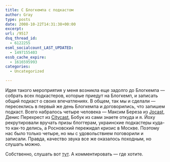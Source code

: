```yaml
---
title: С Блогкемпа с подкастом
author: Gray
type: posts
date: 2008-10-22T14:31:38+00:00
excerpt:
url: /9517
dsq_thread_id:
  - 6122255
esml_socialcount_LAST_UPDATED:
  - 1497155403
essb_cache_expire:
  - 1616595993
categories:
  - Uncategorized

---
```








Идея такого мероприятия у меня возникла еще задолго до Блогкемпа &#8212; собрать всех подкастеров, которые приедут на Блогкемп, и записать общий подкаст о своих впечатлениях. В общем, так мы и сделали &#8212; пересеклись в первый же день Блогкемпа и договорились, что запишем подкаст. Всего набралось четыре человека &#8212; Максим Береза из <a href="http://www.jocast.lv/" target="_blank">Jocast</a>, Денис Перехрест из <a href="http://www.citycast.by/" target="_blank">Citycast</a>, Бобук из сами знаете откуда и я. Йоху рекрутировали вручать призы блоггерам, украинские подкастеры куда-то как-то делись, а Росновский пережидал кризис в Москве. Поэтому нас было только четыре, но мы с удовольствием поговорили и записали. Правда, качество звука все же оказалось походным, но слушать можно.

Собственно, слушать вот <a href="http://blogcampcee.rpod.ru/83053.html" target="_blank">тут</a>. А комментировать &#8212; где хотите.